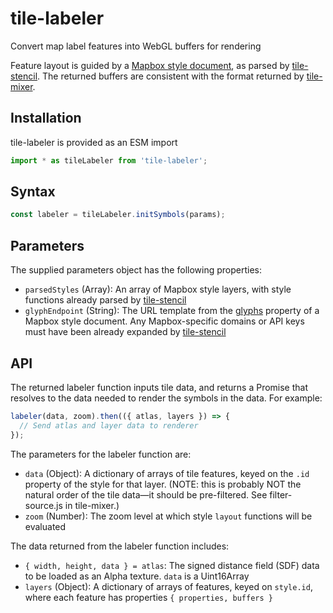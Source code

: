 # tile-labeler

Convert map label features into WebGL buffers for rendering

Feature layout is guided by a [Mapbox style document], as parsed by
[tile-stencil]. The returned buffers are consistent with the format
returned by [tile-mixer].

[Mapbox style document]: https://docs.mapbox.com/mapbox-gl-js/style-spec/layers/#symbol
[tile-stencil]: https://github.com/GlobeletJS/tile-stencil
[tile-mixer]: https://github.com/GlobeletJS/tile-mixer

## Installation
tile-labeler is provided as an ESM import
```javascript
import * as tileLabeler from 'tile-labeler';
```

## Syntax
```javascript
const labeler = tileLabeler.initSymbols(params);
```

## Parameters
The supplied parameters object has the following properties:
- `parsedStyles` (Array): An array of Mapbox style layers, with style functions
  already parsed by [tile-stencil]
- `glyphEndpoint` (String): The URL template from the [glyphs] property of a
  Mapbox style document. Any Mapbox-specific domains or API keys must have been
  already expanded by [tile-stencil]

[glyphs]: https://docs.mapbox.com/mapbox-gl-js/style-spec/glyphs/

## API
The returned labeler function inputs tile data, and returns a Promise that
resolves to the data needed to render the symbols in the data.
For example:
```javascript
labeler(data, zoom).then(({ atlas, layers }) => {
  // Send atlas and layer data to renderer
});
```

The parameters for the labeler function are:
- `data` (Object): A dictionary of arrays of tile features, keyed on the 
  `.id` property of the style for that layer. (NOTE: this is probably NOT
  the natural order of the tile data&mdash;it should be pre-filtered. 
  See filter-source.js in tile-mixer.)
- `zoom` (Number): The zoom level at which style `layout` functions will be
  evaluated

The data returned from the labeler function includes:
- `{ width, height, data } = atlas`: The signed distance field (SDF) data to
  be loaded as an Alpha texture. `data` is a Uint16Array
- `layers` (Object): A dictionary of arrays of features, keyed on `style.id`,
  where each feature has properties `{ properties, buffers }`
